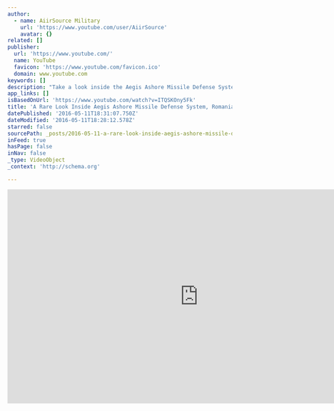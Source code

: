 ```yaml
---
author:
  - name: AiirSource Military
    url: 'https://www.youtube.com/user/AiirSource'
    avatar: {}
related: []
publisher:
  url: 'https://www.youtube.com/'
  name: YouTube
  favicon: 'https://www.youtube.com/favicon.ico'
  domain: www.youtube.com
keywords: []
description: "Take a look inside the Aegis Ashore Missile Defense System's (AAMDS) deckhouse including the Combat Information Center (CIC) and the Combat Systems Maintenance Center at Naval Support Facility Deveselu, Romania. AAMDS is the land-based component of the Aegis Ballistic Missile Defense (BMD) System."
app_links: []
isBasedOnUrl: 'https://www.youtube.com/watch?v=ITQSKOny5Fk'
title: 'A Rare Look Inside Aegis Ashore Missile Defense System, Romania.'
datePublished: '2016-05-11T18:31:07.750Z'
dateModified: '2016-05-11T18:28:12.578Z'
starred: false
sourcePath: _posts/2016-05-11-a-rare-look-inside-aegis-ashore-missile-defense-system-roma.md
inFeed: true
hasPage: false
inNav: false
_type: VideoObject
_context: 'http://schema.org'

---
```

<iframe src="https://cdn.embedly.com/widgets/media.html?src=https%3A%2F%2Fwww.youtube.com%2Fembed%2FITQSKOny5Fk%3Ffeature%3Doembed&amp;url=http%3A%2F%2Fwww.youtube.com%2Fwatch%3Fv%3DITQSKOny5Fk&amp;image=https%3A%2F%2Fi.ytimg.com%2Fvi%2FITQSKOny5Fk%2Fhqdefault.jpg&amp;key=b7d04c9b404c499eba89ee7072e1c4f7&amp;type=text%2Fhtml&amp;schema=youtube" width="854" height="480" scrolling="no" frameborder="0" allowfullscreen="" style=""></iframe>